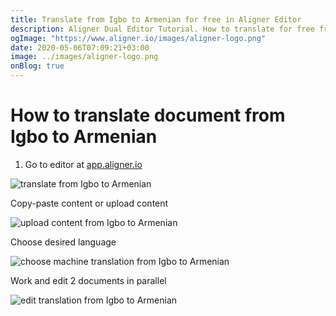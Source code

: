 ```yaml
---
title: Translate from Igbo to Armenian for free in Aligner Editor
description: Aligner Dual Editor Tutorial. How to translate for free from Igbo to Armenian. Aligner is multilingual document management platform. 
ogImage: "https://www.aligner.io/images/aligner-logo.png"
date: 2020-05-06T07:09:21+03:00
image: ../images/aligner-logo.png
onBlog: true
---
```


# How to translate document from Igbo to Armenian

1. Go to editor at [app.aligner.io](https://app.aligner.io "Aligner App web page")

![translate from Igbo to Armenian](../aligner-blank-editor.png "translate from Igbo to Armenian")

Copy-paste content or upload content

![upload content from Igbo to Armenian](../aligner-uploaded-document.png "upload content from Igbo to Armenian")

Choose desired language

![choose machine translation from Igbo to Armenian](../aligner-language-dropdown.png "choose machine translation from Igbo to Armenian")

Work and edit 2 documents in parallel

![edit translation from Igbo to Armenian](../aligner-double-sitded-editor.png "edit translation from Igbo to Armenian")

